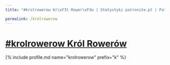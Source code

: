 ```yaml
---
title: "#krolrowerow Kr\xF3l Rower\xF3w | Statystyki patronite.pl | Patromierz"

permalink: /krolrowerow
---
```


# [#krolrowerow Król Rowerów](https://patronite.pl/krolrowerow)

{% include profile.md name="krolrowerow" prefix="k" %}
